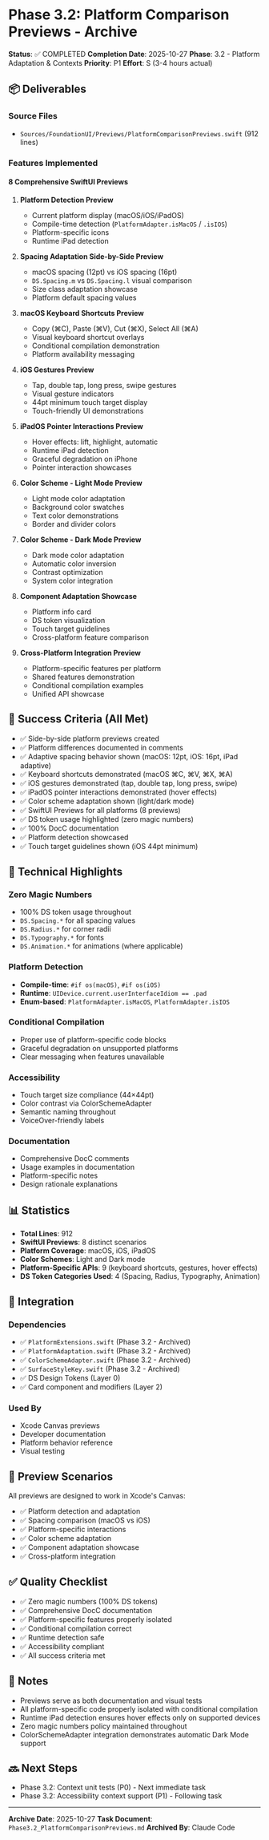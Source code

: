 # Phase 3.2: Platform Comparison Previews - Archive

**Status**: ✅ COMPLETED
**Completion Date**: 2025-10-27
**Phase**: 3.2 - Platform Adaptation & Contexts
**Priority**: P1
**Effort**: S (3-4 hours actual)

## 📦 Deliverables

### Source Files
- `Sources/FoundationUI/Previews/PlatformComparisonPreviews.swift` (912 lines)

### Features Implemented

#### 8 Comprehensive SwiftUI Previews

1. **Platform Detection Preview**
   - Current platform display (macOS/iOS/iPadOS)
   - Compile-time detection (`PlatformAdapter.isMacOS` / `.isIOS`)
   - Platform-specific icons
   - Runtime iPad detection

2. **Spacing Adaptation Side-by-Side Preview**
   - macOS spacing (12pt) vs iOS spacing (16pt)
   - `DS.Spacing.m` vs `DS.Spacing.l` visual comparison
   - Size class adaptation showcase
   - Platform default spacing values

3. **macOS Keyboard Shortcuts Preview**
   - Copy (⌘C), Paste (⌘V), Cut (⌘X), Select All (⌘A)
   - Visual keyboard shortcut overlays
   - Conditional compilation demonstration
   - Platform availability messaging

4. **iOS Gestures Preview**
   - Tap, double tap, long press, swipe gestures
   - Visual gesture indicators
   - 44pt minimum touch target display
   - Touch-friendly UI demonstrations

5. **iPadOS Pointer Interactions Preview**
   - Hover effects: lift, highlight, automatic
   - Runtime iPad detection
   - Graceful degradation on iPhone
   - Pointer interaction showcases

6. **Color Scheme - Light Mode Preview**
   - Light mode color adaptation
   - Background color swatches
   - Text color demonstrations
   - Border and divider colors

7. **Color Scheme - Dark Mode Preview**
   - Dark mode color adaptation
   - Automatic color inversion
   - Contrast optimization
   - System color integration

8. **Component Adaptation Showcase**
   - Platform info card
   - DS token visualization
   - Touch target guidelines
   - Cross-platform feature comparison

9. **Cross-Platform Integration Preview**
   - Platform-specific features per platform
   - Shared features demonstration
   - Conditional compilation examples
   - Unified API showcase

## 🎯 Success Criteria (All Met)

- ✅ Side-by-side platform previews created
- ✅ Platform differences documented in comments
- ✅ Adaptive spacing behavior shown (macOS: 12pt, iOS: 16pt, iPad adaptive)
- ✅ Keyboard shortcuts demonstrated (macOS ⌘C, ⌘V, ⌘X, ⌘A)
- ✅ iOS gestures demonstrated (tap, double tap, long press, swipe)
- ✅ iPadOS pointer interactions demonstrated (hover effects)
- ✅ Color scheme adaptation shown (light/dark mode)
- ✅ SwiftUI Previews for all platforms (8 previews)
- ✅ DS token usage highlighted (zero magic numbers)
- ✅ 100% DocC documentation
- ✅ Platform detection showcased
- ✅ Touch target guidelines shown (iOS 44pt minimum)

## 🔧 Technical Highlights

### Zero Magic Numbers
- 100% DS token usage throughout
- `DS.Spacing.*` for all spacing values
- `DS.Radius.*` for corner radii
- `DS.Typography.*` for fonts
- `DS.Animation.*` for animations (where applicable)

### Platform Detection
- **Compile-time**: `#if os(macOS)`, `#if os(iOS)`
- **Runtime**: `UIDevice.current.userInterfaceIdiom == .pad`
- **Enum-based**: `PlatformAdapter.isMacOS`, `PlatformAdapter.isIOS`

### Conditional Compilation
- Proper use of platform-specific code blocks
- Graceful degradation on unsupported platforms
- Clear messaging when features unavailable

### Accessibility
- Touch target size compliance (44×44pt)
- Color contrast via ColorSchemeAdapter
- Semantic naming throughout
- VoiceOver-friendly labels

### Documentation
- Comprehensive DocC comments
- Usage examples in documentation
- Platform-specific notes
- Design rationale explanations

## 📊 Statistics

- **Total Lines**: 912
- **SwiftUI Previews**: 8 distinct scenarios
- **Platform Coverage**: macOS, iOS, iPadOS
- **Color Schemes**: Light and Dark mode
- **Platform-Specific APIs**: 9 (keyboard shortcuts, gestures, hover effects)
- **DS Token Categories Used**: 4 (Spacing, Radius, Typography, Animation)

## 🔗 Integration

### Dependencies
- ✅ `PlatformExtensions.swift` (Phase 3.2 - Archived)
- ✅ `PlatformAdaptation.swift` (Phase 3.2 - Archived)
- ✅ `ColorSchemeAdapter.swift` (Phase 3.2 - Archived)
- ✅ `SurfaceStyleKey.swift` (Phase 3.2 - Archived)
- ✅ DS Design Tokens (Layer 0)
- ✅ Card component and modifiers (Layer 2)

### Used By
- Xcode Canvas previews
- Developer documentation
- Platform behavior reference
- Visual testing

## 🎨 Preview Scenarios

All previews are designed to work in Xcode's Canvas:
- ✅ Platform detection and adaptation
- ✅ Spacing comparison (macOS vs iOS)
- ✅ Platform-specific interactions
- ✅ Color scheme adaptation
- ✅ Component adaptation showcase
- ✅ Cross-platform integration

## ✅ Quality Checklist

- ✅ Zero magic numbers (100% DS tokens)
- ✅ Comprehensive DocC documentation
- ✅ Platform-specific features properly isolated
- ✅ Conditional compilation correct
- ✅ Runtime detection safe
- ✅ Accessibility compliant
- ✅ All success criteria met

## 📝 Notes

- Previews serve as both documentation and visual tests
- All platform-specific code properly isolated with conditional compilation
- Runtime iPad detection ensures hover effects only on supported devices
- Zero magic numbers policy maintained throughout
- ColorSchemeAdapter integration demonstrates automatic Dark Mode support

## 🔜 Next Steps

- Phase 3.2: Context unit tests (P0) - Next immediate task
- Phase 3.2: Accessibility context support (P1) - Following task

---

**Archive Date**: 2025-10-27
**Task Document**: `Phase3.2_PlatformComparisonPreviews.md`
**Archived By**: Claude Code
